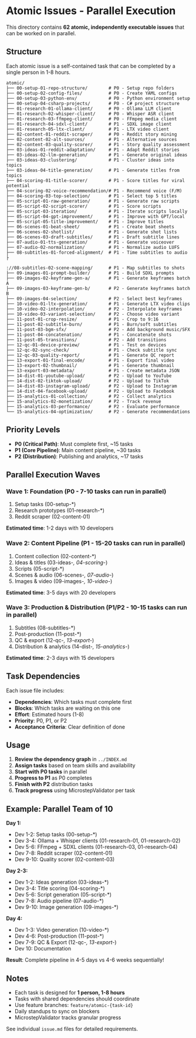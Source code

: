 # Atomic Issues - Parallel Execution

This directory contains **62 atomic, independently executable issues** that can be worked on in parallel.

## Structure

Each atomic issue is a self-contained task that can be completed by a single person in 1-8 hours.

```
atomic/
├── 00-setup-01-repo-structure/        # P0 - Setup repo folders
├── 00-setup-02-config-files/          # P0 - Create YAML configs
├── 00-setup-03-python-env/            # P0 - Python environment setup
├── 00-setup-04-csharp-projects/       # P0 - C# project structure
├── 01-research-01-ollama-client/      # P0 - Ollama LLM client
├── 01-research-02-whisper-client/     # P0 - Whisper ASR client
├── 01-research-03-ffmpeg-client/      # P0 - FFmpeg media client
├── 01-research-04-sdxl-client/        # P1 - SDXL image client
├── 01-research-05-ltx-client/         # P1 - LTX video client
├── 02-content-01-reddit-scraper/      # P0 - Reddit story mining
├── 02-content-02-alt-sources/         # P1 - Alternative sources
├── 02-content-03-quality-scorer/      # P1 - Story quality assessment
├── 03-ideas-01-reddit-adaptation/     # P1 - Adapt Reddit stories
├── 03-ideas-02-llm-generation/        # P1 - Generate original ideas
├── 03-ideas-03-clustering/            # P1 - Cluster ideas into topics
├── 03-ideas-04-title-generation/      # P1 - Generate titles from topics
├── 04-scoring-01-title-scorer/        # P1 - Score titles for viral potential
├── 04-scoring-02-voice-recommendation/# P1 - Recommend voice (F/M)
├── 04-scoring-03-top-selection/       # P1 - Select top 5 titles
├── 05-script-01-raw-generation/       # P1 - Generate raw scripts
├── 05-script-02-script-scorer/        # P1 - Score scripts
├── 05-script-03-iteration/            # P1 - Iterate scripts locally
├── 05-script-04-gpt-improvement/      # P1 - Improve with GPT/local
├── 05-script-05-title-improvement/    # P1 - Improve titles
├── 06-scenes-01-beat-sheet/           # P1 - Create beat sheets
├── 06-scenes-02-shotlist/             # P1 - Generate shot lists
├── 06-scenes-03-draft-subtitles/      # P1 - Draft subtitle lines
├── 07-audio-01-tts-generation/        # P1 - Generate voiceover
├── 07-audio-02-normalization/         # P1 - Normalize audio LUFS
├── 08-subtitles-01-forced-alignment/  # P1 - Time subtitles to audio
├

://08-subtitles-02-scene-mapping/      # P1 - Map subtitles to shots
├── 09-images-01-prompt-builder/       # P1 - Build SDXL prompts
├── 09-images-02-keyframe-gen-a/       # P1 - Generate keyframes batch A
├── 09-images-03-keyframe-gen-b/       # P2 - Generate keyframes batch B
├── 09-images-04-selection/            # P2 - Select best keyframes
├── 10-video-01-ltx-generation/        # P1 - Generate LTX video clips
├── 10-video-02-interpolation/         # P2 - Interpolate keyframes
├── 10-video-03-variant-selection/     # P2 - Choose video variant
├── 11-post-01-crop-resize/            # P1 - Crop to 9:16
├── 11-post-02-subtitle-burn/          # P1 - Burn/soft subtitles
├── 11-post-03-bgm-sfx/                # P2 - Add background music/SFX
├── 11-post-04-concatenation/          # P1 - Concatenate shots
├── 11-post-05-transitions/            # P2 - Add transitions
├── 12-qc-01-device-preview/           # P1 - Test on devices
├── 12-qc-02-sync-check/               # P1 - Check subtitle sync
├── 12-qc-03-quality-report/           # P1 - Generate QC report
├── 13-export-01-final-encode/         # P1 - Export final video
├── 13-export-02-thumbnail/            # P1 - Generate thumbnail
├── 13-export-03-metadata/             # P1 - Create metadata JSON
├── 14-dist-01-youtube-upload/         # P2 - Upload to YouTube
├── 14-dist-02-tiktok-upload/          # P2 - Upload to TikTok
├── 14-dist-03-instagram-upload/       # P2 - Upload to Instagram
├── 14-dist-04-facebook-upload/        # P2 - Upload to Facebook
├── 15-analytics-01-collection/        # P2 - Collect analytics
├── 15-analytics-02-monetization/      # P2 - Track revenue
├── 15-analytics-03-performance/       # P2 - Evaluate performance
└── 15-analytics-04-optimization/      # P2 - Generate recommendations
```

## Priority Levels

- **P0 (Critical Path)**: Must complete first, ~15 tasks
- **P1 (Core Pipeline)**: Main content pipeline, ~30 tasks
- **P2 (Distribution)**: Publishing and analytics, ~17 tasks

## Parallel Execution Waves

### Wave 1: Foundation (P0 - 7-10 tasks can run in parallel)
1. Setup tasks (00-setup-*)
2. Research prototypes (01-research-*)
3. Reddit scraper (02-content-01)

**Estimated time**: 1-2 days with 10 developers

### Wave 2: Content Pipeline (P1 - 15-20 tasks can run in parallel)
1. Content collection (02-content-*)
2. Ideas & titles (03-ideas-*, 04-scoring-*)
3. Scripts (05-script-*)
4. Scenes & audio (06-scenes-*, 07-audio-*)
5. Images & video (09-images-*, 10-video-*)

**Estimated time**: 3-5 days with 20 developers

### Wave 3: Production & Distribution (P1/P2 - 10-15 tasks can run in parallel)
1. Subtitles (08-subtitles-*)
2. Post-production (11-post-*)
3. QC & export (12-qc-*, 13-export-*)
4. Distribution & analytics (14-dist-*, 15-analytics-*)

**Estimated time**: 2-3 days with 15 developers

## Task Dependencies

Each issue file includes:
- **Dependencies**: Which tasks must complete first
- **Blocks**: Which tasks are waiting on this one
- **Effort**: Estimated hours (1-8)
- **Priority**: P0, P1, or P2
- **Acceptance Criteria**: Clear definition of done

## Usage

1. **Review the dependency graph** in `../INDEX.md`
2. **Assign tasks** based on team skills and availability
3. **Start with P0 tasks** in parallel
4. **Progress to P1** as P0 completes
5. **Finish with P2** distribution tasks
6. **Track progress** using MicrostepValidator per task

## Example: Parallel Team of 10

**Day 1:**
- Dev 1-2: Setup tasks (00-setup-*)
- Dev 3-4: Ollama + Whisper clients (01-research-01, 01-research-02)
- Dev 5-6: FFmpeg + SDXL clients (01-research-03, 01-research-04)
- Dev 7-8: Reddit scraper (02-content-01)
- Dev 9-10: Quality scorer (02-content-03)

**Day 2-3:**
- Dev 1-2: Ideas generation (03-ideas-*)
- Dev 3-4: Title scoring (04-scoring-*)
- Dev 5-6: Script generation (05-script-*)
- Dev 7-8: Audio pipeline (07-audio-*)
- Dev 9-10: Image generation (09-images-*)

**Day 4:**
- Dev 1-3: Video generation (10-video-*)
- Dev 4-6: Post-production (11-post-*)
- Dev 7-9: QC & Export (12-qc-*, 13-export-*)
- Dev 10: Documentation

**Result**: Complete pipeline in 4-5 days vs 4-6 weeks sequentially!

## Notes

- Each task is designed for **1 person, 1-8 hours**
- Tasks with shared dependencies should coordinate
- Use feature branches: `feature/atomic-{task-id}`
- Daily standups to sync on blockers
- MicrostepValidator tracks granular progress

See individual `issue.md` files for detailed requirements.
